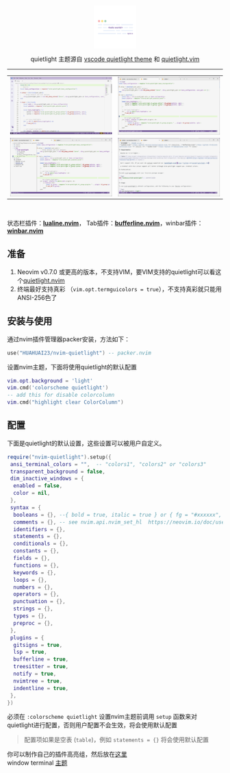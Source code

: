 <section align="center">
  <img align="center" src="./stuff/giphy.gif" width="100"/>
  <br>
  <p align="center">quietlight 主题源自 <a href="https://github.com/microsoft/vscode/blob/main/extensions/theme-quietlight/themes/quietlight-color-theme.json">vscode quietlight theme</a> 和 <a href="https://github.com/aonemd/quietlight.vim">quietlight.vim</a>
  </p>
  <hr>
</section>

<table align="center">
  <tr>
    <td>
      <img width="767" alt="Lua" src="./stuff/1.png">
    </td>
    <td>
      <img width="767" alt="Python" src="./stuff/2.png">
    </td>
  </tr>
  <tr>
    <td>
      <img width="767" alt="nvim-tree" src="./stuff/3.png">
    </td>
    <td>
      <img width="767" alt="telescope.nvim" src="./stuff/4.png">
    </td>
  </tr>
</table>
<br>

状态栏插件：[**lualine.nvim**](https://github.com/nvim-lualine/lualine.nvim)， Tab插件：[**bufferline.nvim**](https://github.com/akinsho/bufferline.nvim)，winbar插件：[**winbar.nvim**](https://github.com/fgheng/winbar.nvim)

## 准备

1. Neovim v0.7.0 或更高的版本，不支持VIM，要VIM支持的quietlight可以看这个[quietlight.nvim](https://github.com/aonemd/quietlight.vim)
2. 终端最好支持真彩 （`vim.opt.termguicolors = true`），不支持真彩就只能用 ANSI-256色了

## 安装与使用

通过nvim插件管理器packer安装，方法如下：

```lua
use("HUAHUAI23/nvim-quietlight") -- packer.nvim
```

设置nvim主题，下面将使用quietlight的默认配置

```lua
vim.opt.background = 'light'
vim.cmd('colorscheme quietlight')
-- add this for disable colorcolumn
vim.cmd("highlight clear ColorColumn")
```

## 配置

下面是quietlight的默认设置，这些设置可以被用户自定义。

```lua
require("nvim-quietlight").setup({
 ansi_terminal_colors = "",  -- "colors1", "colors2" or "colors3"
 transparent_background = false,
 dim_inactive_windows = {
  enabled = false,
  color = nil,
 },
 syntax = {
  booleans = {}, --{ bold = true, italic = true } or { fg = "#xxxxxx", bg="#xxxxxx" }
  comments = {}, -- see nvim.api.nvim_set_hl  https://neovim.io/doc/user/api.html
  identifiers = {},
  statements = {},
  conditionals = {},
  constants = {},
  fields = {},
  functions = {},
  keywords = {},
  loops = {},
  numbers = {},
  operators = {},
  punctuation = {},
  strings = {},
  types = {},
  preproc = {},
 },
 plugins = {
  gitsigns = true,
  lsp = true,
  bufferline = true,
  treesitter = true,
  notify = true,
  nvimtree = true,
  indentline = true,
 },
})
```

必须在 `:colorscheme quietlight` 设置nvim主题前调用 `setup` 函数来对quietlight进行配置，否则用户配置不会生效，将会使用默认配置

> 配置项如果是空表 (`table`)，例如 `statements = {}` 将会使用默认配置

你可以制作自己的插件高亮组，然后放在[这里](https://github.com/HUAHUAI23/nvim-quietlight/tree/main/lua/nvim-quietlight/hl_group/plugins)  
window terminal [主题](./extras/terminal/theme.json)
